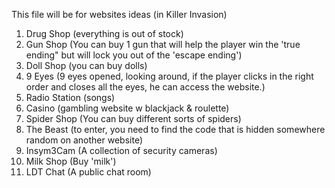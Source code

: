 This file will be for websites ideas (in Killer Invasion)

1. Drug Shop (everything is out of stock)
2. Gun Shop (You can buy 1 gun that will help the player win the 'true ending" but will lock you out of the 'escape ending')
3. Doll Shop (you can buy dolls)
4. 9 Eyes (9 eyes opened, looking around, if the player clicks in the right order and closes all the eyes, he can access the website.)
5. Radio Station (songs)
6. Casino (gambling website w blackjack & roulette)
7. Spider Shop (You can buy different sorts of spiders)
8. The Beast (to enter, you need to find the code that is hidden somewhere random on another website)
9. Insym3Cam (A collection of security cameras)
10. Milk Shop (Buy 'milk')
11. LDT Chat (A public chat room)
